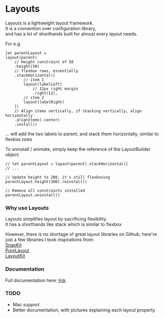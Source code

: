 # Layouts

Layouts is a lightweight layout framework.  
It is a convention over configuration library,  
and has a lot of shorthands built for almost every layout needs.

For e.g.
```
let parentLayout = 
layout(parent)
	// Height constraint of 50
	.height(50)
	// flexbox rows, essentially
	.stackHorizontal([
		// item 1
		layout(labelLeft)
			// 12px right margin
			.right(12),
		// item 2
		layout(labelRight)
	])
	// Align items vertically, if stacking vertically, align horizontally
	.alignItems(.center)
	.install()
```

... will add the two labels to parent, and stack them horizontally, similar to flexbox rows 

To uninstall / animate, simply keep the reference of the LayoutBuilder object: 

```
// let parentLayout = layout(parent).stackHorizontal([
// ...

// Update height to 200, it's still flexboxing
parentLayout.height(200).reinstall()

// Remove all constraints installed
parentLayout.uninstall()
```

### Why use Layouts

Layouts simplifies layout by sacrificing flexibility.  
It has a shorthands like stack which is similar to flexbox

However, there is no shortage of great layout libraries on Github, here're just a few libraries I took inspirations from:  
[SnapKit](https://github.com/SnapKit/SnapKit)  
[PureLayout](https://github.com/PureLayout/PureLayout)  
[LayoutKit](https://github.com/linkedin/LayoutKit)  

### Documentation

Full documentation here: [link](https://will3.github.io/layoutsdoc/)

### TODO

- Mac support    
- Better documentation, with pictures explaining each layout property  